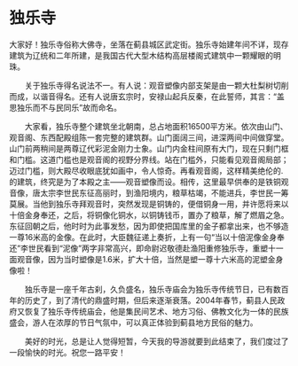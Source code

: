 # 独乐寺  
大家好！独乐寺俗称大佛寺，坐落在蓟县城区武定街。独乐寺始建年间不详，现存建筑为辽统和二年所建，是我国古代大型木结构高层楼阁式建筑中一颗耀眼的明珠。  

　　关于独乐寺得名说法不一。有人说：观音塑像内部支架是由一颗大杜梨树切削而成，以谐音得名。还有人说唐玄宗时，安禄山起兵反秦，在此誓师，其言：“盖思独乐而不与民同乐”故而命名。  

　　大家看，独乐寺整个建筑坐北朝南，总占地面积16500平方米。依次由山门、观音阁、东西配殿组陈一套完整的建筑群。山门面阔三间，进深两间中间做穿堂。山门前两稍间是两尊辽代彩泥金刚力士象。山门内金柱间原有大门，现在只剩门框和门槛。这道门槛也是观音阁的视野分界线。站在门槛外，只能看见观音阁局部；迈过门槛，则大殿尽收眼底犹如画中，令人惊奇。再看观音阁，这样精美绝伦的.的建筑，终究是为了本殿之主——观音塑像而设。相传，这里最早供奉的是铁铜观音像，唐太宗李世民东征高丽时，到渔阳境内，粮草枯竭，不能进兵，李世民一筹莫展。当他到独乐寺拜观音时，突然发现是铜铸的，便借铜身一用，并许愿将来以十倍金身奉还，之后，将铜像化铜水，以铜铸钱币，置办了粮草，解了燃眉之急。东征回朝之后，他时时为此事发愁，因为即使把国库里的金子都拿出来，也不够造一尊16米高的金像。在此时，大臣魏征递上奏折，上有一句“当以十倍泥像金身奉还”李世民看到“泥像”两字非常高兴，即命尉迟敬德赴渔阳重修独乐寺，重塑十一面观音像，因为当时塑像是1.6米，扩大十倍，当然是塑一尊十六米高的泥塑金身像啦！  

　　独乐寺是一座千年古刹，久负盛名，独乐寺庙会为独乐寺传统节日，已有数百年的历史了，到了清代的鼎盛时期，但后来逐渐衰落。2004年春节，蓟县人民政府又恢复了独乐寺传统庙会，他是集民间艺术、地方习俗、佛教文化为一体的民族盛会，游人在浓厚的节日气氛中，可以真正体验到蓟县地方民俗的魅力。  

　　美好的时光，总是让人觉得短暂，今天我的导游就要到此结束了，我们度过了一段愉快的时光。祝您一路平安！  